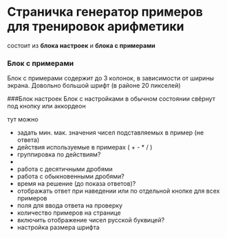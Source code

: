 # Страничка генератор примеров для тренировок арифметики
состоит из __блока настроек__ и __блока с примерами__

### Блок с примерами
Блок с примерами содержит до 3 колонок, в зависимости от ширины экрана.
Довольно большой шрифт (в районе 20 пикселей)

###Блок настроек
Блок с настройками в обычном состоянии свёрнут под кнопку или аккордеон

тут можно
- задать мин. мак. значения чисел подставляемых в пример (не ответа)
- действия используемые в примерах ( + - * / )
- группировка по действиям?
- 
- работа с десятичными дробями
- работа с обыкновенными дробями?
- время на решение (до показа ответов)?
- отображать ответ при наведении или по отдельной кнопке для всех примеров
- поля для ввода ответа на проверку
- количество примеров на странице
- включить отображение чисел русской буквицей?
- настройка размера шрифта